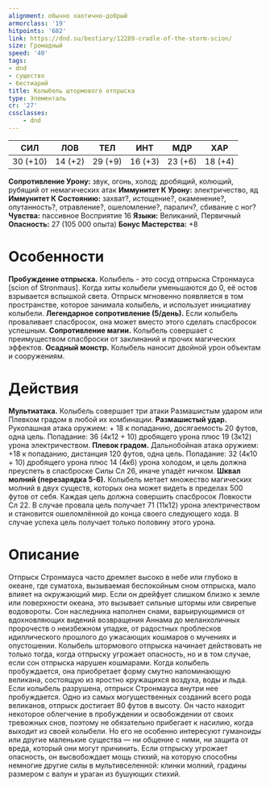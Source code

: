 ```yaml
---
alignment: обычно хаотично-добрый
armorclass: '19'
hitpoints: '682'
link: https://dnd.su/bestiary/12289-cradle-of-the-storm-scion/
size: Громадный
speed: '40'
tags:
- dnd
- существо
- бестиарий
title: Колыбель штормового отпрыска
type: Элементаль
cr: '27'
cssclasses:
    - dnd
---
```



| СИЛ | ЛОВ | ТЕЛ | ИНТ | МДР | ХАР |
|---|---|---|---|---|---|
| 30 (+10) | 14 (+2) | 29 (+9) | 16 (+3) | 23 (+6) | 18 (+4) |
**Сопротивление Урону:** звук, огонь, холод; дробящий, колющий, рубящий от немагических атак
**Иммунитет К Урону:** электричество, яд
**Иммунитет К Состоянию:** захват?, истощение?, окаменение?, опутанность?, отравление?, ошеломление?, паралич?, сбивание с ног?
**Чувства:** пассивное Восприятие 16
**Языки:** Великаний, Первичный
**Опасность:** 27 (105 000 опыта)
**Бонус Мастерства:** +8


# Особенности
**Пробуждение отпрыска.** Колыбель - это сосуд отпрыска Стронмауса [scion of Stronmaus]. Когда хиты колыбели уменьшаются до 0, её остов взрывается вспышкой света. Отпрыск мгновенно появляется в том пространстве, которое занимала колыбель, и использует инициативу колыбели.
**Легендарное сопротивление (5/день).** Если колыбель проваливает спасбросок, она может вместо этого сделать спасбросок успешным.
**Сопротивление магии.** Колыбель совершает с преимуществом спасброски от заклинаний и прочих магических эффектов.
**Осадный монстр.** Колыбель наносит двойной урон объектам и сооружениям.


# Действия
**Мультиатака.** Колыбель совершает три атаки Размашистым ударом или Плевком градом в любой их комбинации.
**Размашистый удар.** Рукопашная атака оружием: + 18 к попаданию, досягаемость 20 футов, одна цель. Попадание: 36 (4к12 + 10) дробящего урона плюс 19 (3к12) урона электричеством.
**Плевок градом.** Дальнобойная атака оружием: +18 к попаданию, дистанция 120 футов, одна цель. Попадание: 32 (4к10 + 10) дробящего урона плюс 14 (4к6) урона холодом, и цель должна преуспеть в спасброске Силы Сл 26, иначе упадёт ничком.
**Шквал молний (перезарядка 5-6).** Колыбель метает множество магических молний в двух существ, которых она может видеть в пределах 500 футов от себя. Каждая цель должна совершить спасбросок Ловкости Сл 22. В случае провала цель получает 71 (11к12) урона электричеством и становится ошеломлённой до конца своего следующего хода. В случае успеха цель получает только половину этого урона.


# Описание
Отпрыск Стронмауса часто дремлет высоко в небе или глубоко в океане, где суматоха, вызываемая беспокойным сном отпрыска, мало влияет на окружающий мир. Если он дрейфует слишком близко к земле или поверхности океана, это вызывает сильные штормы или свирепые водовороты. Сон наследника наполнен снами, варьирующимися от вдохновляющих видений возвращения Аннама до меланхоличных пророчеств о неизбежном упадке, от радостных проблесков идиллического прошлого до ужасающих кошмаров о мучениях и опустошении. Колыбель штормового отпрыска начинает действовать не только тогда, когда отпрыску угрожает опасность, но и в том случае, если сон отпрыска нарушен кошмарами. Когда колыбель пробуждается, она приобретает форму смутно напоминающую великана, состоящую из яростно кружащихся воздуха, воды и льда. Если колыбель разрушена, отпрыск Стронмауса внутри нее пробуждается. Одно из самых могущественных созданий всего рода великанов, отпрыск достигает 80 футов в высоту. Он часто находит некоторое облегчение в пробуждении и освобождении от своих тревожных снов, поэтому не обязательно прибегает к насилию, когда выходит из своей колыбели. Но его не особенно интересуют гуманоиды или другие маленькие существа — ни общение с ними, ни защита от вреда, который они могут причинить. Если отпрыску угрожает опасность, он высвобождает мощь стихий, на которую способны немногие другие силы в мультивселенной: клинки молний, градины размером с валун и ураган из бушующих стихий.